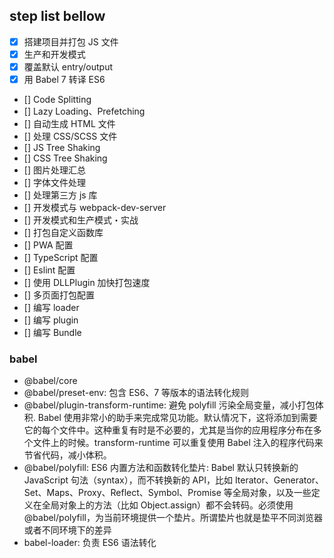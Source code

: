 ## step list bellow

- [X] 搭建项目并打包 JS 文件 
- [X] 生产和开发模式
- [X] 覆盖默认 entry/output
- [X] 用 Babel 7 转译 ES6
- [] Code Splitting
- [] Lazy Loading、Prefetching
- [] 自动生成 HTML 文件
- [] 处理 CSS/SCSS 文件
- [] JS Tree Shaking
- [] CSS Tree Shaking
- [] 图片处理汇总
- [] 字体文件处理
- [] 处理第三方 js 库
- [] 开发模式与 webpack-dev-server
- [] 开发模式和生产模式・实战
- [] 打包自定义函数库
- [] PWA 配置
- [] TypeScript 配置
- [] Eslint 配置
- [] 使用 DLLPlugin 加快打包速度
- [] 多页面打包配置
- [] 编写 loader
- [] 编写 plugin
- [] 编写 Bundle

### babel

- @babel/core
- @babel/preset-env: 包含 ES6、7 等版本的语法转化规则
- @babel/plugin-transform-runtime: 避免 polyfill 污染全局变量，减小打包体积. Babel 使用非常小的助手来完成常见功能。默认情况下，这将添加到需要它的每个文件中。这种重复有时是不必要的，尤其是当你的应用程序分布在多个文件上的时候。transform-runtime 可以重复使用 Babel 注入的程序代码来节省代码，减小体积。
- @babel/polyfill: ES6 内置方法和函数转化垫片: Babel 默认只转换新的 JavaScript 句法（syntax），而不转换新的 API，比如 Iterator、Generator、Set、Maps、Proxy、Reflect、Symbol、Promise 等全局对象，以及一些定义在全局对象上的方法（比如 Object.assign）都不会转码。必须使用 @babel/polyfill，为当前环境提供一个垫片。所谓垫片也就是垫平不同浏览器或者不同环境下的差异
- babel-loader: 负责 ES6 语法转化
